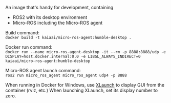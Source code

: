 An image that's handy for development, containing
- ROS2 with its desktop environment
- Micro-ROS including the Micro-ROS agent

Build command:\
`docker build -t kaiaai/micro-ros-agent:humble-desktop .`

Docker run command:\
`docker run --name micro-ros-agent-desktop -it --rm -p 8888:8888/udp -e DISPLAY=host.docker.internal:0.0 -e LIBGL_ALWAYS_INDIRECT=0 kaiaai/micro-ros-agent:humble-desktop`

Micro-ROS agent launch command:\
`ros2 run micro_ros_agent micro_ros_agent udp4 -p 8888`

When running in Docker for Windows, use [XLaunch](https://sourceforge.net/projects/xming/) to display GUI from the container (rviz, etc.) When launching XLaunch, set its display number to zero.
